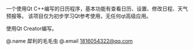 一个使用Qt C++编写的日历程序，基本功能有查看日历、设置、修改日程、天气预报等。
该项目仅为初步学习Qt参考使用，无任何qt高级应用。

使用Qt Creator编写。

@.name 犀利的毛毛虫
@.email 1816054322@qq.com
